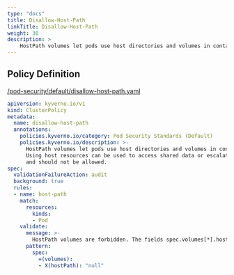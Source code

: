 ```yaml
---
type: "docs"
title: Disallow-Host-Path
linkTitle: Disallow-Host-Path
weight: 30
description: >
    HostPath volumes let pods use host directories and volumes in containers. Using host resources can be used to access shared data or escalate privileges and should not be allowed.
---
```


## Policy Definition
<a href="https://github.com/kyverno/policies/raw/main//pod-security/default/disallow-host-path.yaml" target="-blank">/pod-security/default/disallow-host-path.yaml</a>

```yaml
apiVersion: kyverno.io/v1
kind: ClusterPolicy
metadata:
  name: disallow-host-path
  annotations:
    policies.kyverno.io/category: Pod Security Standards (Default)
    policies.kyverno.io/description: >-
      HostPath volumes let pods use host directories and volumes in containers.
      Using host resources can be used to access shared data or escalate privileges
      and should not be allowed.
spec:
  validationFailureAction: audit
  background: true
  rules:
  - name: host-path
    match:
      resources:
        kinds:
        - Pod
    validate:
      message: >-
        HostPath volumes are forbidden. The fields spec.volumes[*].hostPath must not be set.
      pattern:
        spec:
          =(volumes):
          - X(hostPath): "null"

```
